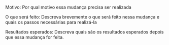 Motivo:
Por qual motivo essa mudança precisa ser realizada

O que será feito:
Descreva brevemente o que será feito nessa mudança e quais os passos necessárias para realizá-la

Resultados esperados:
Descreva quais são os resultados esperados depois que essa mudança for feita.
	